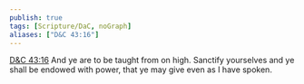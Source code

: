 ```yaml
---
publish: true
tags: [Scripture/DaC, noGraph]
aliases: ["D&C 43:16"]
---
```

[D&C 43:16](https://churchofjesuschrist.org/study/scriptures/dc-testament/dc/43?lang=eng&id=p16#p16) And ye are to be taught from on high. Sanctify yourselves and ye shall be endowed with power, that ye may give even as I have spoken.
